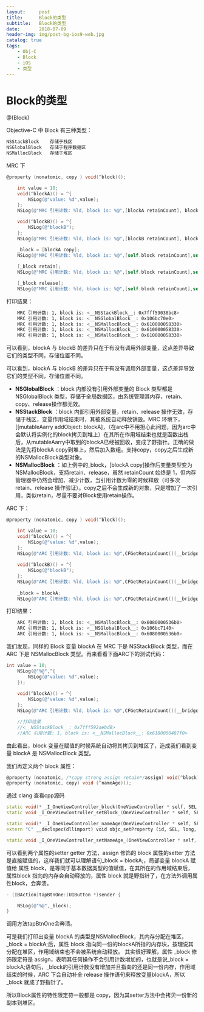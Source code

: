 ```yaml
---
layout:     post
title:      Block的类型
subtitle:   Block的类型
date:       2018-07-09
header-img: img/post-bg-ios9-web.jpg
catalog: true
tags:
    - Obj-C
    - Block
    - iOS
    - 类型
--- 
```


# Block的类型

@(Block)

Objective-C 中 Block 有三种类型：
``` objectivec
NSStackBlock    存储于栈区
NSGlobalBlock   存储于程序数据区
NSMallocBlock   存储于堆区
```
MRC 下
``` objectivec
@property (nonatomic, copy ) void(^block)();

    int value = 10;
    void(^blockA)() = ^{
        NSLog(@"value: %d",value);
    };
    NSLog(@"MRC 引用计数: %ld, block is: %@",[blockA retainCount], blockA);

    void(^blockB)() = ^{
        NSLog(@"blockB");
    };
    NSLog(@"MRC 引用计数: %ld, block is: %@",[blockB retainCount], blockB);

    _block = [blockA copy];
    NSLog(@"MRC 引用计数: %ld, block is: %@",[self.block retainCount],self.block);
    
    [_block retain];
    NSLog(@"MRC 引用计数: %ld, block is: %@",[self.block retainCount],self.block);

    [_block release];
    NSLog(@"MRC 引用计数: %ld, block is: %@",[self.block retainCount],self.block);
```
打印结果：
``` bash
    MRC 引用计数: 1, block is: <__NSStackBlock__: 0x7fff59038bc8>
    MRC 引用计数: 1, block is: <__NSGlobalBlock__: 0x106bc70e0>
    MRC 引用计数: 1, block is: <__NSMallocBlock__: 0x610000058330>
    MRC 引用计数: 1, block is: <__NSMallocBlock__: 0x610000058330>
    MRC 引用计数: 1, block is: <__NSMallocBlock__: 0x610000058330>
```
可以看到，blockA 与 blockB 的差异只在于有没有调用外部变量，这点差异导致它们的类型不同，存储位置不同。

可以看到，blockA 与 blockB 的差异只在于有没有调用外部变量，这点差异导致它们的类型不同，存储位置不同。
 
- **NSGlobalBlock** ：block 内部没有引用外部变量的 Block 类型都是 NSGlobalBlock 类型，存储于全局数据区，由系统管理其内存，retain、copy、release操作都无效。
- **NSStackBlock** ：block 内部引用外部变量，retain、release 操作无效，存储于栈区，变量作用域结束时，其被系统自动释放销毁。MRC 环境下，[[mutableAarry addObject: blockA]，（在arc中不用担心此问题，因为arc中会默认将实例化的block拷贝到堆上）在其所在作用域结束也就是函数出栈后，从mutableAarry中取到的blockA已经被回收，变成了野指针。正确的做法是先将blockA copy到堆上，然后加入数组。支持copy，copy之后生成新的NSMallocBlock类型对象。
- **NSMallocBlock** ：如上例中的_block，[blockA copy]操作后变量类型变为 NSMallocBlock，支持retain、release，虽然 retainCount 始终是 1，但内存管理器中仍然会增加、减少计数，当引用计数为零的时候释放（可多次retain、release 操作验证）。copy之后不会生成新的对象，只是增加了一次引用，类似retain，尽量不要对Block使用retain操作。

ARC 下：
``` objectivec
@property (nonatomic, copy ) void(^block)();

    int value = 10;
    void(^blockA)() = ^{
        NSLog(@"value: %d",value);
    };
    NSLog(@"ARC 引用计数: %ld, block is: %@",CFGetRetainCount(((__bridge CFTypeRef)blockA)), blockA);
    
    void(^blockB)() = ^{
        NSLog(@"blockB");
    };
    NSLog(@"ARC 引用计数: %ld, block is: %@",CFGetRetainCount(((__bridge CFTypeRef)blockB)), blockB);
    
    _block = blockA;
    NSLog(@"ARC 引用计数: %ld, block is: %@",CFGetRetainCount(((__bridge CFTypeRef)_block)), _block);
```
打印结果：
``` bash
    ARC 引用计数: 1, block is: <__NSMallocBlock__: 0x6080000536b0>
    ARC 引用计数: 1, block is: <__NSGlobalBlock__: 0x106bc7140>
    ARC 引用计数: 1, block is: <__NSMallocBlock__: 0x6080000536b0>
```

我们发现，同样的 Block 变量 blockA 在 MRC 下是 NSStackBlock 类型，而在 ARC 下是 NSMallocBlock 类型。再来看看下面ARC下的测试代码：

``` objectivec
int value = 10;
    NSLog(@"%@",^{
        NSLog(@"value: %d",value);
    });
    
    void(^blockA)() = ^{
        NSLog(@"value: %d",value);
    };
    NSLog(@"ARC 引用计数: %ld, block is: %@",CFGetRetainCount(((__bridge CFTypeRef)blockA)), blockA);

    //打印结果
    //<__NSStackBlock__: 0x7fff592aebd8>
    //ARC 引用计数: 1, block is: <__NSMallocBlock__: 0x6180000487f0>
```
由此看出，block 变量在赋值的时候系统自动将其拷贝到堆区了，造成我们看到变量 blockA 是 NSMallocBlock 类型。

我们再定义两个 block 属性：
``` objectivec
@property (nonatomic, /*copy strong assign retain*/assign) void(^block)();
@property (nonatomic, copy) void (^nameAge)();
```
通过 clang 查看cpp源码
``` cpp
static void(* _I_OneViewController_block(OneViewController * self, SEL _cmd) )(){ return (*(void (**)())((char *)self + OBJC_IVAR_$_OneViewController$_block)); }
static void _I_OneViewController_setBlock_(OneViewController * self, SEL _cmd, void (*block)()) { (*(void (**)())((char *)self + OBJC_IVAR_$_OneViewController$_block)) = block; }

static void(* _I_OneViewController_nameAge(OneViewController * self, SEL _cmd) )(){ return (*(void (**)())((char *)self + OBJC_IVAR_$_OneViewController$_nameAge)); }
extern "C" __declspec(dllimport) void objc_setProperty (id, SEL, long, id, bool, bool);

static void _I_OneViewController_setNameAge_(OneViewController * self, SEL _cmd, void (*nameAge)()) { objc_setProperty (self, _cmd, __OFFSETOFIVAR__(struct OneViewController, _nameAge), (id)nameAge, 0, 1); }
```
可以看到两个属性的setter getter 方法，assign 修饰的 block 属性的setter 方法是直接赋值的，这样我们就可以理解语句_block = blockA;，局部变量 blockA 赋值给 属性 block，是等同于基本数据类型的值赋值，在其所在的作用域结束后，属性block 指向的内存会自动释放的，属性 block 就是野指针了，在方法外调用属性block，会奔溃。

``` objectivec
- (IBAction)tapBtnOne:(UIButton *)sender {

    NSLog(@"%@",_block);
}
```
调用方法tapBtnOne会奔溃。

可是我们打印出变量 blockA 的类型是NSMallocBlock，其内存分配在堆区，_block = blockA;后，属性 block 指向同一份的blockA所指的内存块，按理说其分配在堆区，作用域结束也不会被系统自动释放。
其实很好理解，属性 _block 修饰限定符是 assign，表明其任何操作不会引用计数增加的，也就是说_block = blockA;语句后，_block的引用计数没有增加并且指向的还是同一份内存，作用域结束的时候，ARC 下会自动补全 release 操作语句来释放变量blockA，所以 _block 就成了野指针了。

所以Block属性的特性限定符一般都是 copy，因为其setter方法中会拷贝一份新的副本到堆区。
